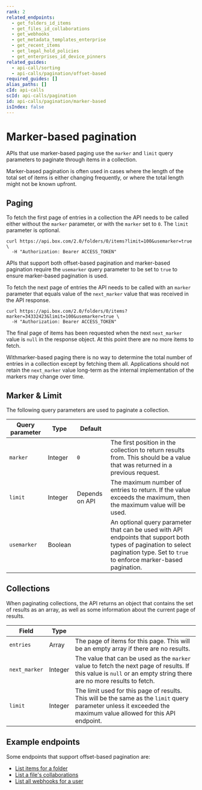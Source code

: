 ```yaml
---
rank: 2
related_endpoints:
  - get_folders_id_items
  - get_files_id_collaborations
  - get_webhooks
  - get_metadata_templates_enterprise
  - get_recent_items
  - get_legal_hold_policies
  - get_enterprises_id_device_pinners
related_guides:
  - api-call/sorting
  - api-calls/pagination/offset-based
required_guides: []
alias_paths: []
cId: api-calls
scId: api-calls/pagination
id: api-calls/pagination/marker-based
isIndex: false
---
```


# Marker-based pagination

APIs that use marker-based paging use the `marker` and `limit` query parameters
to paginate through items in a collection.

Marker-based pagination is often used in cases where the length of the total set
of items is either changing frequently, or where the total length might not be
known upfront.

## Paging

To fetch the first page of entries in a collection the API needs to be called
either without the `marker` parameter, or with the `marker` set to `0`. The
`limit` parameter is optional.

```curl
curl https://api.box.com/2.0/folders/0/items?limit=100&usemarker=true \
  -H "Authorization: Bearer ACCESS_TOKEN"
```

<Message type='notice'>

APIs that support both offset-based pagination and marker-based pagination
require the `usemarker` query parameter to be set to `true` to ensure
marker-based pagination is used.

</Message>

To fetch the next page of entries the API needs to be called with
an `marker` parameter that equals value of the `next_marker` value that was
received in the API response.

<!-- markdownlint-disable line-length -->

```curl
curl https://api.box.com/2.0/folders/0/items?marker=34332423&limit=100&usemarker=true \
  -H "Authorization: Bearer ACCESS_TOKEN"
```

<!-- markdownlint-enable line-length -->

The final page of items has been requested when the next `next_marker` value is
`null` in the response object. At this point there are no more items to fetch.

<Message  type='notice'>

  Withmarker-based paging there is no way to determine the total number of
 entries in a collection except by fetching them all. Applications should not
 retain the `next_marker` value long-term as the internal implementation of the
 markers may change over time.

</Message>

## Marker & Limit

The following query parameters are used to paginate a collection.

<!-- markdownlint-disable line-length -->

| Query parameter | Type    | Default        |                                                                                                                                                                                    |
| --------------- | ------- | -------------- | ---------------------------------------------------------------------------------------------------------------------------------------------------------------------------------- |
| `marker`        | Integer | `0`            | The first position in the collection to return results from. This should be a value that was returned in a previous request.                                                       |
| `limit`         | Integer | Depends on API | The maximum number of entries to return. If the value exceeds the maximum, then the maximum value will be used.                                                                    |
| `usemarker`     | Boolean |                | An optional query parameter that can be used with API endpoints that support both types of pagination to select pagination type. Set to `true` to enforce marker-based pagination. |

<!-- markdownlint-enable line-length -->

## Collections

When paginating collections, the API returns an object that contains the set of
results as an array, as well as some information about the current page of results.

<!-- markdownlint-disable line-length -->

| Field         | Type    |                                                                                                                                                                    |
| ------------- | ------- | ------------------------------------------------------------------------------------------------------------------------------------------------------------------ |
| `entries`     | Array   | The page of items for this page. This will be an empty array if there are no results.                                                                              |
| `next_marker` | Integer | The value that can be used as the `marker` value to fetch the next page of results. If this value is `null` or an empty string there are no more results to fetch. |
| `limit`       | Integer | The limit used for this page of results. This will be the same as the `limit` query parameter unless it exceeded the maximum value allowed for this API endpoint.  |

<!-- markdownlint-enable line-length -->

## Example endpoints

Some endpoints that support offset-based pagination are:

- [List items for a folder](endpoint://get_folders_id_items)
- [List a file's collaborations](endpoint:///get-files-id-collaborations)
- [List all webhooks for a user](endpoint://get-webhooks)

